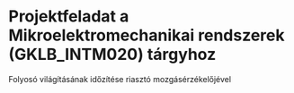 # Projektfeladat a Mikroelektromechanikai rendszerek (GKLB_INTM020) tárgyhoz
Folyosó világításának időzítése riasztó mozgásérzékelőjével
